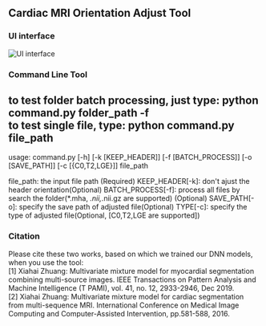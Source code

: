 ## Cardiac MRI Orientation Adjust Tool

### UI interface

![UI interface](https://github.com/BWGZK/Orientation-Adjust-Tool/blob/master/data/cover.png)

### Command Line Tool

to test folder batch processing, just type: python command.py folder_path -f   
to test single file, type: python command.py file_path  
----
usage: command.py [-h] [-k [KEEP_HEADER]] [-f [BATCH_PROCESS]]
                  [-o [SAVE_PATH]] [-c [{C0,T2,LGE}]]
                  file_path

file_path: the input file path (Required)
KEEP_HEADER[-k]:  don't ajust the header orientation(Optional)
BATCH_PROCESS[-f]:  process all files by search the folder(*.mha, *.nii,*.nii.gz are supported) (Optional)
SAVE_PATH[-o]: specify the save path of adjusted file(Optional)
TYPE[-c]: specify the type of adjusted file(Optional, [C0,T2,LGE are supported])

### Citation
Please cite these two works, based on which we trained our DNN models, when you use the tool:  
[1] Xiahai Zhuang: Multivariate mixture model for myocardial segmentation combining multi-source images. IEEE Transactions on Pattern Analysis and Machine Intelligence (T PAMI), vol. 41, no. 12, 2933-2946, Dec 2019.   
[2] Xiahai Zhuang: Multivariate mixture model for cardiac segmentation from multi-sequence MRI.  International Conference on Medical Image Computing and Computer-Assisted Intervention, pp.581-588, 2016. 
